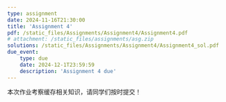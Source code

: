 ```yaml
---
type: assignment
date: 2024-11-16T21:30:00
title: 'Assignment 4'
pdf: /static_files/Assignments/Assignment4/Assignment4.pdf
# attachment: /static_files/assignments/asg.zip
solutions: /static_files/Assignments/Assignment4/Assignment4_sol.pdf
due_event: 
    type: due
    date: 2024-12-1T23:59:59
    description: 'Assignment 4 due'
---
```

本次作业考察缓存相关知识，请同学们按时提交！